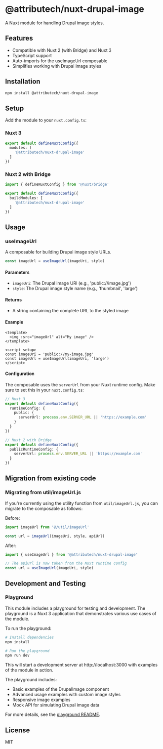 # @attributech/nuxt-drupal-image

A Nuxt module for handling Drupal image styles.

## Features

- Compatible with Nuxt 2 (with Bridge) and Nuxt 3
- TypeScript support
- Auto-imports for the useImageUrl composable
- Simplifies working with Drupal image styles

## Installation

```bash
npm install @attributech/nuxt-drupal-image
```

## Setup

Add the module to your `nuxt.config.ts`:

### Nuxt 3

```ts
export default defineNuxtConfig({
  modules: [
    '@attributech/nuxt-drupal-image'
  ]
})
```

### Nuxt 2 with Bridge

```ts
import { defineNuxtConfig } from '@nuxt/bridge'

export default defineNuxtConfig({
  buildModules: [
    '@attributech/nuxt-drupal-image'
  ]
})
```

## Usage

### useImageUrl

A composable for building Drupal image style URLs.

```ts
const imageUrl = useImageUrl(imageUri, style)
```

#### Parameters

- `imageUri`: The Drupal image URI (e.g., 'public://image.jpg')
- `style`: The Drupal image style name (e.g., 'thumbnail', 'large')

#### Returns

- A string containing the complete URL to the styled image

#### Example

```vue
<template>
  <img :src="imageUrl" alt="My image" />
</template>

<script setup>
const imageUri = 'public://my-image.jpg'
const imageUrl = useImageUrl(imageUri, 'large')
</script>
```

#### Configuration

The composable uses the `serverUrl` from your Nuxt runtime config. Make sure to set this in your `nuxt.config.ts`:

```ts
// Nuxt 3
export default defineNuxtConfig({
  runtimeConfig: {
    public: {
      serverUrl: process.env.SERVER_URL || 'https://example.com'
    }
  }
})

// Nuxt 2 with Bridge
export default defineNuxtConfig({
  publicRuntimeConfig: {
    serverUrl: process.env.SERVER_URL || 'https://example.com'
  }
})
```

## Migration from existing code

### Migrating from util/imageUrl.js

If you're currently using the utility function from `util/imageUrl.js`, you can migrate to the composable as follows:

Before:
```js
import imageUrl from '@/util/imageUrl'

const url = imageUrl(imageUri, style, apiUrl)
```

After:
```js
import { useImageUrl } from '@attributech/nuxt-drupal-image'

// The apiUrl is now taken from the Nuxt runtime config
const url = useImageUrl(imageUri, style)
```

## Development and Testing

### Playground

This module includes a playground for testing and development. The playground is a Nuxt 3 application that demonstrates various use cases of the module.

To run the playground:

```bash
# Install dependencies
npm install

# Run the playground
npm run dev
```

This will start a development server at http://localhost:3000 with examples of the module in action.

The playground includes:
- Basic examples of the DrupalImage component
- Advanced usage examples with custom image styles
- Responsive image examples
- Mock API for simulating Drupal image data

For more details, see the [playground README](./playground/README.md).

## License

MIT
